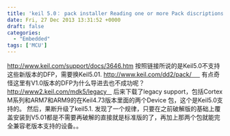 ```yaml
---
title: 'keil 5.0： pack installer Reading one or more Pack discriptions failed 报错的问题'
date: Fri, 27 Dec 2013 13:31:52 +0000
draft: false
categories:
  - "Embedded"
tags: ['MCU']
---
```


http://www.keil.com/support/docs/3646.htm 按照链接所说的是Keil5.0不支持这些新版本的DFP，需要换Keil5.01. http://www.keil.com/dd2/pack/      有点奇怪这里有V1.0版本的DFP为什么导进去也不成功呢？ http://www2.keil.com/mdk5/legacy    后来下载了legacy support，包括Cortex M系列和ARM7和ARM9的在Keil4.73版本里面的两个Device 包，这个是Keil5.0支持的。 然后，果断升级了keil5.1. 发现了一个规律，只要在之前破解版的基础上覆盖安装到V5.01都是不需要再破解的直接就是标准版的了，再加上那两个包就能完全兼容老版本支持的设备。。